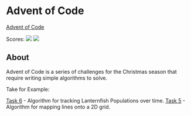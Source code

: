 # Advent of Code

[Advent of Code](https://adventofcode.com)

Scores:
![](https://img.shields.io/badge/2021%20📅-blue) ![](https://img.shields.io/badge/stars%20⭐-12-yellow)


## About

Advent of Code is a series of challenges for the Christmas season that require writing simple algorithms to solve.

Take for Example:

[Task 6](2021/06/tasks.mjs) - Algorithm for tracking Lanternfish Populations over time.
[Task 5](2021/05/tasks.mjs) - Algorithm for mapping lines onto a 2D grid.
